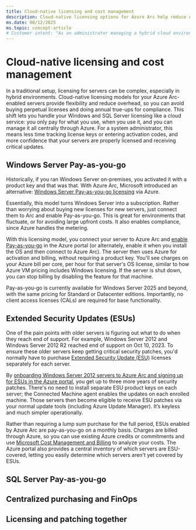 ```yaml
---
title: Cloud-native licensing and cost management
description: Cloud-native licensing options for Azure Arc help reduce overhead of license management and ensure your servers have appropriate, up-to-date coverage.
ms.date: 08/12/2025
ms.topic: concept-article
# Customer intent: "As an administrator managing a hybrid cloud environment, I want to understand licensing and cost management options for Azure Arc, so I can manage my hybrid server licenses and have visibility into costs."
---
```


# Cloud-native licensing and cost management

In a traditional setup, licensing for servers can be complex, especially in hybrid environments. Cloud-native licensing models for your Azure Arc-enabled servers provide flexibility and reduce overhead, so you can avoid buying perpetual licenses and doing annual true-ups for compliance. This shift lets you handle your Windows and SQL Server licensing like a cloud service: you only pay for what you use, when you use it, and you can manage it all centrally through Azure. For a system administrator, this means less time tracking license keys or entering activation codes, and more confidence that your servers are properly licensed and receiving critical updates.

## Windows Server Pay-as-you-go

Historically, if you ran Windows Server on-premises, you activated it with a product key and that was that. With Azure Arc, Microsoft introduced an alternative: [Windows Server Pay-as-you-go licensing](/windows-server/get-started/windows-server-pay-as-you-go) via Azure. 

Essentially, this model turns Windows Server into a subscription. Rather than worrying about buying new licenses for new servers, just connect them to Arc and enable Pay-as-you-go. This is great for environments that fluctuate, or for avoiding large upfront costs. It also enables compliance, since Azure handles the metering.

With this licensing model, you connect your server to Azure Arc and [enable Pay-as-you-go](/windows-server/get-started/windows-server-pay-as-you-go#set-up-windows-server-pay-as-you-go) in the Azure portal (or alternately, enable it when you install the OS and then connect to Azure Arc). The server then uses Azure for activation and billing, without requiring a product key. You'll see charges on your Azure bill per core, per hour for that server's OS license, similar to how Azure VM pricing includes Windows licensing. If the server is shut down, you can stop billing by disabling the feature for that machine.

Pay-as-you-go is currently available for Windows Server 2025 and beyond, with the same pricing for Standard or Datacenter editions. Importantly, no client access licenses (CALs) are required for base functionality.

## Extended Security Updates (ESUs)

One of the pain points with older servers is figuring out what to do when they reach end of support. For example, Windows Server 2012 and Windows Server 2012 R2 reached end of support on Oct 10, 2023. To ensure these older servers keep getting critical security patches, you'd normally have to purchase [Extended Security Update (ESU)](/windows-server/get-started/extended-security-updates-overview) licenses separately for each server. 

By [onboarding Windows Server 2012 servers to Azure Arc and signing up for ESUs in the Azure portal](/azure/azure-arc/servers/prepare-extended-security-updates), you get up to three more years of security patches. There's no need to install separate ESU product keys on each server; the Connected Machine agent enables the updates on each enrolled machine. Those servers then become eligible to receive ESU patches via your normal update tools (including Azure Update Manager). It’s keyless and much simpler operationally.

Rather than requiring a lump sum purchase for the full period, ESUs enabled by Azure Arc are pay-as-you-go on a monthly basis. Charges are billed through Azure, so you can use existing Azure credits or commitments and use [Microsoft Cost Management and Billing](/azure/cost-management-billing/cost-management-billing-overview) to analyze your costs. The Azure portal also provides a central inventory of which servers are ESU-covered, letting you easily determine which servers aren't yet covered by ESUs. 

## SQL Server Pay-as-you-go

## Centralized purchasing and FinOps

## Licensing and patching together